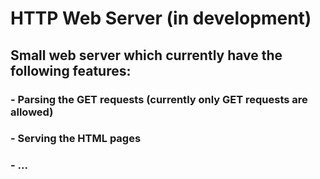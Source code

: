 # HTTP Web Server (in development)

## Small web server which currently have the following features:

### - Parsing the GET requests (currently only GET requests are allowed)
### - Serving the HTML pages
### - ...

